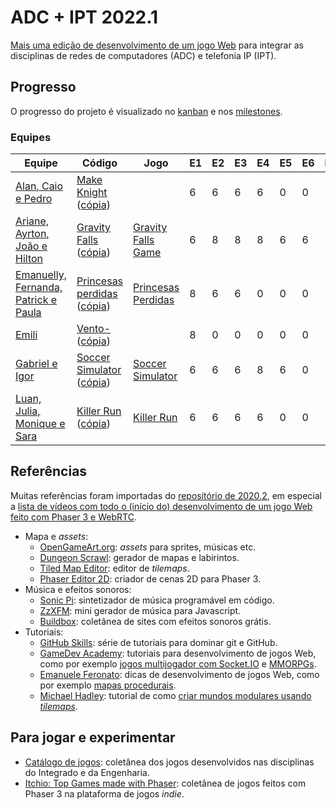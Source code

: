 # ADC + IPT 2022.1

[Mais uma edição de desenvolvimento de um jogo Web](https://boidacarapreta.github.io) para integrar as disciplinas de redes de computadores (ADC) e telefonia IP (IPT).

## Progresso

O progresso do projeto é visualizado no [kanban](//github.com/boidacarapreta/adcipt20221/projects/1?fullscreen=true) e nos [milestones](//github.com/boidacarapreta/adcipt20221/milestones?direction=asc&sort=due_date&state=open).

### Equipes

| Equipe                                                                 | Código                                                                                                                                                          | Jogo                                                        | E1  | E2  | E3  | E4  | E5  | E6  | E7  | E8  |
| ---------------------------------------------------------------------- | --------------------------------------------------------------------------------------------------------------------------------------------------------------- | ----------------------------------------------------------- | --- | --- | --- | --- | --- | --- | --- | --- |
| [Alan, Caio e Pedro](https://github.com/El-Gato-Gordo)                 | [Make Knight](https://github.com/El-Gato-Gordo/MageKnight) ([cópia](https://github.com/boidacarapreta/adcipt20221-El-Gato-Gordo-MageKnight))                    |                                                             | 6   | 6   | 6   | 6   | 0   | 0   |     |     |
| [Ariane, Ayrton, João e Hilton](https://github.com/ifscgf)             | [Gravity Falls](https://github.com/ifscgf/Gravity-Falls) ([cópia](https://github.com/boidacarapreta/adcipt20221-ifscgf-Gravity-Falls))                          | [Gravity Falls Game](https://gravityfallsgame.ifsc.cloud/)  | 6   | 8   | 8   | 8   | 6   | 6   |     |     |
| [Emanuelly, Fernanda, Patrick e Paula](https://github.com/four-landia) | [Princesas perdidas](https://github.com/four-landia/Princesas-perdidas) ([cópia](https://github.com/boidacarapreta/adcipt20221-four-landia-Princesas-perdidas)) | [Princesas Perdidas](https://princesasperdidas.ifsc.cloud/) | 8   | 6   | 6   | 0   | 0   | 0   |     |     |
| [Emili](https://github.com/E-M-I-L-I)                                  | [Vento-](https://github.com/E-M-I-L-I/Vento-) ([cópia](https://github.com/boidacarapreta/adcipt20221-E-M-I-L-I-Vento-))                                         |                                                             | 8   | 0   | 0   | 0   | 0   | 0   |     |     |
| [Gabriel e Igor](https://github.com/gabgilds)                          | [Soccer Simulator](https://github.com/gabgilds/Soccer-Simulator) ([cópia](https://github.com/boidacarapreta/adcipt20221-gabgilds-Soccer-Simulator))             | [Soccer Simulator](https://soccersimulator.ifsc.cloud/)     | 6   | 6   | 6   | 8   | 6   | 0   |     |     |
| [Luan, Julia, Monique e Sara](https://github.com/C-K-R-S)              | [Killer Run](https://github.com/C-K-R-S/Killer-Run) ([cópia](https://github.com/boidacarapreta/adcipt20221-C-K-R-S-Killer-Run))                                 | [Killer Run](https://killerrun.ifsc.cloud/)                 | 6   | 6   | 6   | 6   | 0   | 0   |     |     |

## Referências

Muitas referências foram importadas do [repositório de 2020.2](https:////github.com/boidacarapreta/arc20202), em especial a [lista de vídeos com todo o (início do) desenvolvimento de um jogo Web feito com Phaser 3 e WebRTC](https://www.youtube.com/watch?v=fx4JN1QqtPc&list=PLje9mMro7hT0pDZWroVNyg-YbBGhJNsxU).

- Mapa e _assets_:
  - [OpenGameArt.org](https://opengameart.org/): _assets_ para sprites, músicas etc.
  - [Dungeon Scrawl](https://dungeonscrawl.com/): gerador de mapas e labirintos.
  - [Tiled Map Editor](https://www.mapeditor.org/): editor de _tilemaps_.
  - [Phaser Editor 2D](https://github.com/PhaserEditor2D/PhaserEditor): criador de cenas 2D para Phaser 3.
- Música e efeitos sonoros:
  - [Sonic Pi](https://sonic-pi.net/): sintetizador de música programável em código.
  - [ZzXFM](https://keithclark.co.uk/articles/zzfxm/): mini gerador de música para Javascript.
  - [Buildbox](https://www.buildbox.com/13-places-to-find-free-game-sound-effects/): coletânea de sites com efeitos sonoros grátis.
- Tutoriais:
  - [GitHub Skills](https://skills.github.com/): série de tutoriais para dominar git e GitHub.
  - [GameDev Academy](https://gamedevacademy.org/): tutoriais para desenvolvimento de jogos Web, como por exemplo [jogos multijogador com Socket.IO](https://gamedevacademy.org/create-a-basic-multiplayer-game-in-phaser-3-with-socket-io-part-1/) e [MMORPGs](https://phasertutorials.com/how-to-create-a-phaser-3-mmorpg-part-1/).
  - [Emanuele Feronato](https://www.emanueleferonato.com/): dicas de desenvolvimento de jogos Web, como por exemplo [mapas procedurais](https://www.emanueleferonato.com/2019/01/29/javascript-procedural-dungeon-generator-found-on-github-fixed-a-bit-and-about-to-be-expanded/).
  - [Michael Hadley](https://medium.com/@michaelwesthadley): tutorial de como [criar mundos modulares usando _tilemaps_](https://medium.com/@michaelwesthadley/modular-game-worlds-in-phaser-3-tilemaps-1-958fc7e6bbd6).

## Para jogar e experimentar

- [Catálogo de jogos](https://github.com/boidacarapreta/catalogo-de-jogos): coletânea dos jogos desenvolvidos nas disciplinas do Integrado e da Engenharia.
- [Itchio: Top Games made with Phaser](https://itch.io/games/made-with-phaser): coletânea de jogos feitos com Phaser 3 na plataforma de jogos _indie_.
